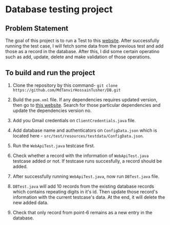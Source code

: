 # Database testing project

## Problem Statement
The goal of this project is to run a Test to this [website](https://www.euronews.com/). After successfully running the test case, I will fetch some data from the previous test and add those as a 
record in the database. After this, I did some certain operatino such as add, update, delete and make validation of those operations.

## To build and run the project

1. Clone the repository by this command-
   `git clone https://github.com/MdTanvirHossainTusher/DB.git`

2. Build the `pom.xml` file. If any dependencies requires updated version, then go to [this website](https://mvnrepository.com/). Search for those particular dependencies and update the dependencies
   version no.

3. Add you Gmail credentials on `ClientCredentials.java` file.

4. Add database name and authenticators on `ConfigData.json` which is located here - `src/test/resources/testdata/ConfigData.json`.

5. Run the `WebApiTest.java` testcase first.

6. Check whether a record with the information of `WebApiTest.java` testcase added or not. If testcase runs succesfully, a record should be added.

7. After successfully running `WebApiTest.java`, now run `DBTest.java` file.

8. `DBTest.java` will add 10 records from the existing database records which contains repeating digits in it's id. Then update those record's information with the current testcase's data. At the end, it
   will delete the new added data.

9. Check that only record from point-6 remains as a new entry in the database.
